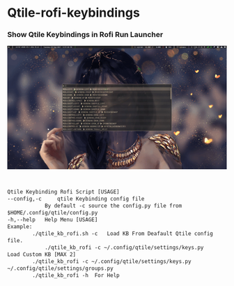 # Qtile-rofi-keybindings
### Show Qtile Keybindings in Rofi Run Launcher
![preview](https://raw.githubusercontent.com/Sidmaz666/qtile-rofi-keybindings/main/qtile_keybinding_rofi_preview.gif)
# 
	Qtile Keybinding Rofi Script [USAGE]
	--config,-c 	qtile Keybinding config file
				By default -c source the config.py file from $HOME/.config/qtile/config.py	
	-h,--help 	Help Menu [USAGE]
	Example:
	 		./qtile_kb_rofi.sh -c 	Load KB From Deafault Qtile config file.
	          	./qtile_kb_rofi -c ~/.config/qtile/settings/keys.py 	Load Custom KB [MAX 2]
			./qtile_kb_rofi -c ~/.config/qtile/settings/keys.py ~/.config/qtile/settings/groups.py
			./qtile_kb_rofi -h 	For Help
	
